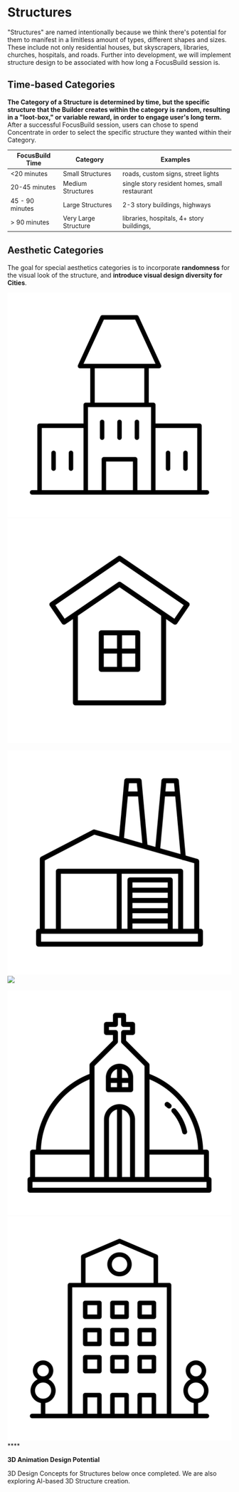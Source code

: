 # Structures

"Structures" are named intentionally because we think there's potential for them to manifest in a limitless amount of types, different shapes and sizes. These include not only residential houses, but skyscrapers, libraries, churches, hospitals, and roads. Further into development, we will implement structure design to be associated with how long a FocusBuild session is.

## **Time-based Categories**

&#x20;**The Category of a Structure is determined by time, but the specific structure that the Builder creates within the category is random, resulting in a "loot-box," or variable reward, in order to engage user's long term.**  After a successful FocusBuild session, users can chose to spend Concentrate in order to select the specific structure they wanted within their Category.

| FocusBuild Time | Category             | Examples                                      |
| --------------- | -------------------- | --------------------------------------------- |
| <20 minutes     | Small Structures     | roads, custom signs, street lights            |
| 20-45 minutes   | Medium Structures    | single story resident homes, small restaurant |
| 45 - 90 minutes | Large Structures     | 2-3 story buildings, highways                 |
| > 90 minutes    | Very Large Structure | libraries, hospitals, 4+ story buildings,     |



## **Aesthetic Categories**&#x20;

The goal for special aesthetics categories is to incorporate **randomness** for the visual look of the structure, and **introduce visual design diversity for Cities**.&#x20;

<img src="../.gitbook/assets/noun-4267809(1) (1).png" alt="" data-size="original">![](<../.gitbook/assets/noun-3222595(1) (2).png>)

![](../.gitbook/assets/noun-3222580.png)![](../.gitbook/assets/noun-3222571\(1\).png)

****![](../.gitbook/assets/noun-3222672.png)****![](<../.gitbook/assets/noun-2094541 (1).png>)****



**3D Animation Design Potential**

3D Design Concepts for Structures below once completed. We are also exploring AI-based 3D Structure creation.

